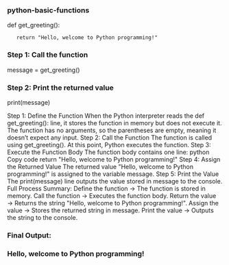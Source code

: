 ### python-basic-functions
def get_greeting():

       return "Hello, welcome to Python programming!"

### Step 1: Call the function
message = get_greeting()

### Step 2: Print the returned value
print(message)

Step 1: Define the Function
When the Python interpreter reads the def get_greeting(): line, it stores the function in memory but does not execute it.
The function has no arguments, so the parentheses are empty, meaning it doesn’t expect any input.
Step 2: Call the Function
The function is called using get_greeting(). At this point, Python executes the function.
Step 3: Execute the Function Body
The function body contains one line:
python
Copy code
return "Hello, welcome to Python programming!"
Step 4: Assign the Returned Value
The returned value "Hello, welcome to Python programming!" is assigned to the variable message.
Step 5: Print the Value
The print(message) line outputs the value stored in message to the console.
Full Process Summary:
Define the function → The function is stored in memory.
Call the function → Executes the function body.
Return the value → Returns the string "Hello, welcome to Python programming!".
Assign the value → Stores the returned string in message.
Print the value → Outputs the string to the console.

### Final Output:
### Hello, welcome to Python programming!
